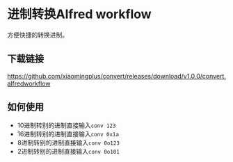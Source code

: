 # 进制转换Alfred workflow

方便快捷的转换进制。

## 下载链接

<https://github.com/xiaomingplus/convert/releases/download/v1.0.0/convert.alfredworkflow>

## 如何使用

- 10进制转别的进制直接输入```conv 123```
- 16进制转别的进制直接输入```conv 0x1a```
- 8进制转别的进制直接输入```conv 0o123```
- 2进制转别的进制直接输入```conv 0o101```